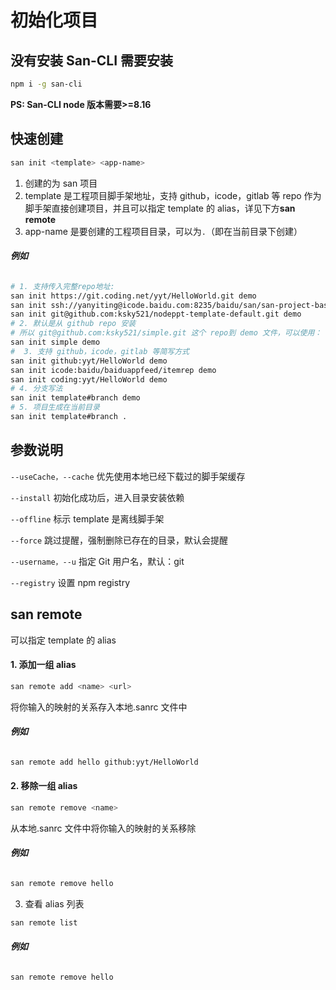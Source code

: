 # 初始化项目

## 没有安装 San-CLI 需要安装

```bash
npm i -g san-cli
```

**PS: San-CLI node 版本需要>=8.16**

## 快速创建

```bash
san init <template> <app-name>
```

1. 创建的为 san 项目
2. template 是工程项目脚手架地址，支持 github，icode，gitlab 等 repo 作为脚手架直接创建项目，并且可以指定 template 的 alias，详见下方**san remote**
3. app-name 是要创建的工程项目目录，可以为`.`（即在当前目录下创建）

###### ***例如***

```bash
# 1. 支持传入完整repo地址:
san init https://git.coding.net/yyt/HelloWorld.git demo
san init ssh://yanyiting@icode.baidu.com:8235/baidu/san/san-project-base demo
san init git@github.com:ksky521/nodeppt-template-default.git demo
# 2. 默认是从 github repo 安装
# 所以 git@github.com:ksky521/simple.git 这个 repo到 demo 文件，可以使用：
san init simple demo
#  3. 支持 github，icode，gitlab 等简写方式
san init github:yyt/HelloWorld demo
san init icode:baidu/baiduappfeed/itemrep demo
san init coding:yyt/HelloWorld demo
# 4. 分支写法
san init template#branch demo
# 5. 项目生成在当前目录
san init template#branch .
```

## 参数说明

`--useCache，--cache` 优先使用本地已经下载过的脚手架缓存

`--install` 初始化成功后，进入目录安装依赖

`--offline` 标示 template 是离线脚手架

`--force` 跳过提醒，强制删除已存在的目录，默认会提醒

`--username，--u` 指定 Git 用户名，默认：git

`--registry` 设置 npm registry

## san remote

可以指定 template 的 alias

#### 1. 添加一组 alias

```bash
san remote add <name> <url>
```

将你输入的映射的关系存入本地.sanrc 文件中

###### ***例如***

```bash
san remote add hello github:yyt/HelloWorld
```

#### 2. 移除一组 alias

```bash
san remote remove <name>
```

从本地.sanrc 文件中将你输入的映射的关系移除

###### ***例如***

```bash
san remote remove hello
```

3. 查看 alias 列表

```bash
san remote list
```

###### ***例如***

```bash
san remote remove hello
```
